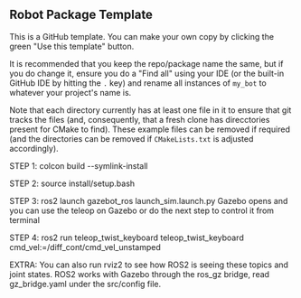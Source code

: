 ## Robot Package Template

This is a GitHub template. You can make your own copy by clicking the green "Use this template" button.

It is recommended that you keep the repo/package name the same, but if you do change it, ensure you do a "Find all" using your IDE (or the built-in GitHub IDE by hitting the `.` key) and rename all instances of `my_bot` to whatever your project's name is.

Note that each directory currently has at least one file in it to ensure that git tracks the files (and, consequently, that a fresh clone has direcctories present for CMake to find). These example files can be removed if required (and the directories can be removed if `CMakeLists.txt` is adjusted accordingly).



STEP 1:
colcon build --symlink-install

STEP 2:
source install/setup.bash

STEP 3:
ros2 launch gazebot_ros launch_sim.launch.py
Gazebo opens and you can use the teleop on Gazebo or do the next step to control it from terminal

STEP 4:
ros2 run teleop_twist_keyboard teleop_twist_keyboard cmd_vel:=/diff_cont/cmd_vel_unstamped

EXTRA:
You can also run rviz2 to see how ROS2 is seeing these topics and joint states.
ROS2 works with Gazebo through the ros_gz bridge, read gz_bridge.yaml under the src/config file.
